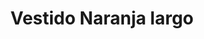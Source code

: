 ---
id: vestido-naranja-nargo
title: Vestido Naranja largo 
regularPrice: 32.50
price: 32.50
image: 
- vestido-naranja-largo-1.webp
- vestido=naranja-largo-2.webp
description: Vestido en tonos naranja y amarillo, manga larga, estilo midi.
material: Poliester 
sizes: 
- S
- M
- L
creationDate: 2025/02/01
isSale: false
isStock: true
startDate: "2025-02-11"
endDate: "2025-02-15"
---
